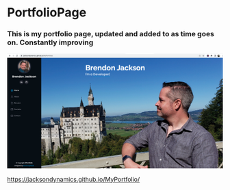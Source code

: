 # PortfolioPage

### This is my portfolio page, updated and added to as time goes on.  Constantly improving

<img src="ScreenShot.png" width="700px" />


https://jacksondynamics.github.io/MyPortfolio/
